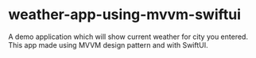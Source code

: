 # weather-app-using-mvvm-swiftui
A demo application which will show current weather for city you entered. This app made using MVVM design pattern and with SwiftUI.
